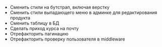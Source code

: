 - Сменить стили на бутстрап, включая верстку
- Сменить стили выпадающего меню в админке для редактирования продукта
- Сменить таблицу в БД
- Сделать приход курса на почту
- Отрефакторить пагинацию 
- Отрефакторить проверку пользователя в middleware